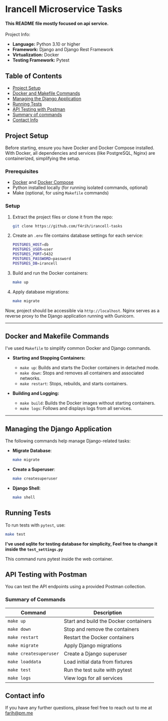 # Irancell Microservice Tasks
#### This README file mostly focused on api service.

Project Info:
- **Language:** Python 3.10 or higher
- **Framework:** Django and Django Rest Framework
- **Virtualization:** Docker
- **Testing Framework:** Pytest


## Table of Contents

- [Project Setup](#project-setup)
- [Docker and Makefile Commands](#docker-and-makefile-commands)
- [Managing the Django Application](#managing-the-django-application)
- [Running Tests](#running-tests)
- [API Testing with Postman](#api-testing-with-postman)
- [Summary of commands](#summary-of-commands)
- [Contact Info](#contact-info)

## Project Setup

Before starting, ensure you have Docker and Docker Compose installed. With Docker, all dependencies and services (like PostgreSQL, Nginx) are containerized, simplifying the setup.

### Prerequisites

- [Docker](https://docs.docker.com/get-docker/) and [Docker Compose](https://docs.docker.com/compose/install/)
- Python installed locally (for running isolated commands, optional)
- Make (optional, for using `Makefile` commands)

### Setup

1. Extract the project files or clone it from the repo:

    ```bash
    git clone https://github.com/f4rih/irancell-tasks
    ```
2. Create an `.env` file contains database settings for each service:

    ```bash
    POSTGRES_HOST=db
    POSTGRES_USER=user
    POSTGRES_PORT=5432
    POSTGRES_PASSWORD=password
    POSTGRES_DB=irancell
 
    ```

3. Build and run the Docker containers:
    ```bash
    make up
    ```

4. Apply database migrations:
    ```bash
    make migrate
    ```

Now, project should be accessible via `http://localhost`. Nginx serves as a reverse proxy to the Django application running with Gunicorn.

---

## Docker and Makefile Commands

I've used `Makefile` to simplify common Docker and Django commands.

- **Starting and Stopping Containers:**
  - `make up`: Builds and starts the Docker containers in detached mode.
  - `make down`: Stops and removes all containers and associated networks.
  - `make restart`: Stops, rebuilds, and starts containers.

- **Building and Logging:**
  - `make build`: Builds the Docker images without starting containers.
  - `make logs`: Follows and displays logs from all services.


---

## Managing the Django Application

The following commands help manage Django-related tasks:

- **Migrate Database**:
    ```bash
    make migrate
    ```

- **Create a Superuser**:
    ```bash
    make createsuperuser
    ```

- **Django Shell**:
    ```bash
    make shell
    ```

## Running Tests

To run tests with `pytest`, use:

```bash
make test
```
**I've used sqlite for testing database for simplicity, Feel free to change it inside the `test_settings.py`**

This command runs pytest inside the web container.

## API Testing with Postman

You can test the API endpoints using a provided Postman collection.


### Summary of Commands

| Command                | Description                           |
|------------------------|---------------------------------------|
| `make up`              | Start and build the Docker containers |
| `make down`            | Stop and remove the containers        |
| `make restart`         | Restart the Docker containers         |
| `make migrate`         | Apply Django migrations               |
| `make createsuperuser` | Create a Django superuser             |
| `make loaddata`        | Load initial data from fixtures       |
| `make test`            | Run the test suite with pytest        |
| `make logs`            | View logs for all services            |

## Contact info

If you have any further questions, please feel free to reach out to me at [farih@pm.me](mailto:farih@pm.me)

